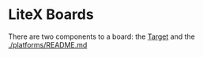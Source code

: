 # LiteX Boards

There are two components to a board: the [Target](./targets/README.md) and the [./platforms/README.md](Platform)
